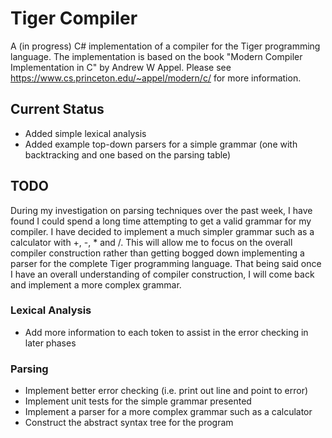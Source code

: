 # Tiger Compiler

A (in progress) C# implementation of a compiler for the Tiger programming language.
The implementation is based on the book "Modern Compiler Implementation in C" by Andrew W Appel.
Please see https://www.cs.princeton.edu/~appel/modern/c/ for more information.

## Current Status

- Added simple lexical analysis
- Added example top-down parsers for a simple grammar (one with backtracking and one based on the parsing table)

## TODO
During my investigation on parsing techniques over the past week, I have found I could spend a long time attempting to get a valid grammar
for my compiler. I have decided to implement a much simpler grammar such as a calculator with +, -, * and /. This will allow me to focus on the
overall compiler construction rather than getting bogged down implementing a parser for the complete Tiger programming language. That being said
once I have an overall understanding of compiler construction, I will come back and implement a more complex grammar.

### Lexical Analysis
- Add more information to each token to assist in the error checking in later phases

### Parsing
- Implement better error checking (i.e. print out line and point to error)
- Implement unit tests for the simple grammar presented
- Implement a parser for a more complex grammar such as a calculator
- Construct the abstract syntax tree for the program